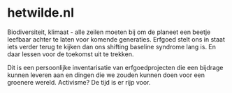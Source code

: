 # hetwilde.nl

Biodiversiteit, klimaat - alle zeilen moeten bij om de planeet een beetje leefbaar achter te laten voor komende generaties. Erfgoed stelt ons in staat iets verder terug te kijken dan ons shifting baseline syndrome lang is. En daar lessen voor de toekomst uit te trekken.

Dit is een persoonlijke inventarisatie van erfgoedprojecten die een bijdrage kunnen leveren aan en dingen die we zouden kunnen doen voor een groenere wereld. Activisme? De tijd is er rijp voor.
